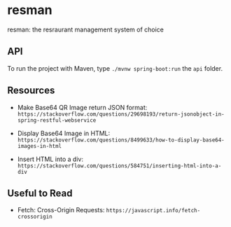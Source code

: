 # resman
resman: the resraurant management system of choice

## API

To run the project with Maven, type ```./mvnw spring-boot:run``` the ```api``` folder.

## Resources
- Make Base64 QR Image return JSON format: ```https://stackoverflow.com/questions/29698193/return-jsonobject-in-spring-restful-webservice```

- Display Base64 Image in HTML:
```https://stackoverflow.com/questions/8499633/how-to-display-base64-images-in-html```

- Insert HTML into a div:
```https://stackoverflow.com/questions/584751/inserting-html-into-a-div```

## Useful to Read
- Fetch: Cross-Origin Requests:
```https://javascript.info/fetch-crossorigin```


